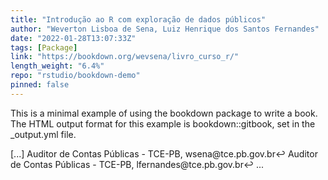 ```yaml
---
title: "Introdução ao R com exploração de dados públicos"
author: "Weverton Lisboa de Sena, Luiz Henrique dos Santos Fernandes"
date: "2022-01-28T13:07:33Z"
tags: [Package]
link: "https://bookdown.org/wevsena/livro_curso_r/"
length_weight: "6.4%"
repo: "rstudio/bookdown-demo"
pinned: false
---
```


<p>This is a minimal example of using the bookdown package to write a book.
The HTML output format for this example is bookdown::gitbook,
set in the _output.yml file.</p> [...] Auditor de Contas Públicas - TCE-PB, wsena@tce.pb.gov.br↩︎ Auditor de Contas Públicas - TCE-PB, lfernandes@tce.pb.gov.br↩︎ ...
